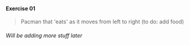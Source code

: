 
#### Exercise 01
> Pacman that 'eats' as it moves from left to right (to do: add food)

###### Will be adding more stuff later
